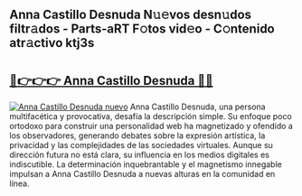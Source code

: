 ## Anna Castillo Desnuda N𝚞𝚎vos desn𝚞dos filtr𝚊dos - Parts-aRT F𝚘tos vid𝚎o - C𝚘ntenido atr𝚊ctivo ktj3s

# <h2><a href="http://mb72alk.tromn.icu/?c=Anna+Castillo+Desnuda">🔗👉👉👉 Anna Castillo Desnuda 🔗🔗</a></h2>

[![Anna Castillo Desnuda nuevo](https://i.imgur.com/pEAQMta.gif)](http://mb72alk.tromn.icu/?c=Anna+Castillo+Desnuda)
Anna Castillo Desnuda, una persona multifacética y provocativa, desafía la descripción simple. Su enfoque poco ortodoxo para construir una personalidad web ha magnetizado y ofendido a los observadores, generando debates sobre la expresión artística, la privacidad y las complejidades de las sociedades virtuales. Aunque su dirección futura no está clara, su influencia en los medios digitales es indiscutible. La determinación inquebrantable y el magnetismo innegable impulsan a Anna Castillo Desnuda a nuevas alturas en la comunidad en línea.
